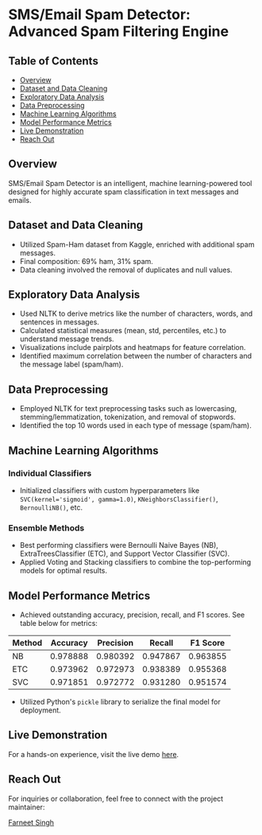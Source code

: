 # SMS/Email Spam Detector: Advanced Spam Filtering Engine

## Table of Contents
- [Overview](#overview)
- [Dataset and Data Cleaning](#dataset-and-data-cleaning)
- [Exploratory Data Analysis](#exploratory-data-analysis)
- [Data Preprocessing](#data-preprocessing)
- [Machine Learning Algorithms](#machine-learning-algorithms)
- [Model Performance Metrics](#model-performance-metrics)
- [Live Demonstration](#live-demonstration)
- [Reach Out](#reach-out)

## Overview
SMS/Email Spam Detector is an intelligent, machine learning-powered tool designed for highly accurate spam classification in text messages and emails.

## Dataset and Data Cleaning
- Utilized Spam-Ham dataset from Kaggle, enriched with additional spam messages.
- Final composition: 69% ham, 31% spam.
- Data cleaning involved the removal of duplicates and null values.

## Exploratory Data Analysis
- Used NLTK to derive metrics like the number of characters, words, and sentences in messages.
- Calculated statistical measures (mean, std, percentiles, etc.) to understand message trends.
- Visualizations include pairplots and heatmaps for feature correlation.
- Identified maximum correlation between the number of characters and the message label (spam/ham).

## Data Preprocessing
- Employed NLTK for text preprocessing tasks such as lowercasing, stemming/lemmatization, tokenization, and removal of stopwords.
- Identified the top 10 words used in each type of message (spam/ham).

## Machine Learning Algorithms

### Individual Classifiers
- Initialized classifiers with custom hyperparameters like `SVC(kernel='sigmoid', gamma=1.0)`, `KNeighborsClassifier()`, `BernoulliNB()`, etc.

### Ensemble Methods
- Best performing classifiers were Bernoulli Naive Bayes (NB), ExtraTreesClassifier (ETC), and Support Vector Classifier (SVC).
- Applied Voting and Stacking classifiers to combine the top-performing models for optimal results.

## Model Performance Metrics
- Achieved outstanding accuracy, precision, recall, and F1 scores. See table below for metrics:

| Method | Accuracy  | Precision | Recall   | F1 Score |
|--------|-----------|-----------|----------|----------|
| NB     | 0.978888  | 0.980392  | 0.947867 | 0.963855 |
| ETC    | 0.973962  | 0.972973  | 0.938389 | 0.955368 |
| SVC    | 0.971851  | 0.972772  | 0.931280 | 0.951574 |

- Utilized Python's `pickle` library to serialize the final model for deployment.

## Live Demonstration
For a hands-on experience, visit the live demo [here](https://farneet24-sms-spam-app-r53bi4.streamlit.app/).

## Reach Out
For inquiries or collaboration, feel free to connect with the project maintainer:

[Farneet Singh](mailto:farneetsingh_co21a3_72@dtu.ac.in)
